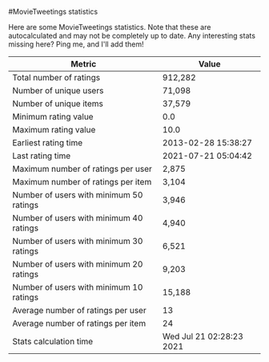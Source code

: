 #MovieTweetings statistics

Here are some MovieTweetings statistics. Note that these are autocalculated and may not be completely up to date. Any interesting stats missing here? Ping me, and I'll add them!

Metric | Value
--- | ---
Total number of ratings                 | 912,282
Number of unique users                  | 71,098
Number of unique items                  | 37,579
Minimum rating value                    | 0.0
Maximum rating value                    | 10.0
Earliest rating time                    | 2013-02-28 15:38:27
Last rating time                        | 2021-07-21 05:04:42
Maximum number of ratings per user      | 2,875
Maximum number of ratings per item      | 3,104
Number of users with minimum 50 ratings | 3,946
Number of users with minimum 40 ratings | 4,940
Number of users with minimum 30 ratings | 6,521
Number of users with minimum 20 ratings | 9,203
Number of users with minimum 10 ratings | 15,188
Average number of ratings per user      | 13
Average number of ratings per item      | 24
Stats calculation time                  | Wed Jul 21 02:28:23 2021

